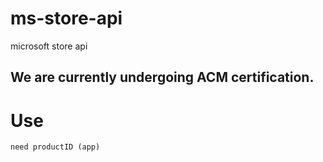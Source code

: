 # ms-store-api
microsoft store api

## We are currently undergoing ACM certification.

# Use
```
need productID (app)
```
